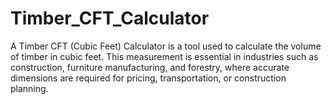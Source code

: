# Timber_CFT_Calculator
A Timber CFT (Cubic Feet) Calculator is a tool used to calculate the volume of timber in cubic feet. This measurement is essential in industries such as construction, furniture manufacturing, and forestry, where accurate dimensions are required for pricing, transportation, or construction planning.
